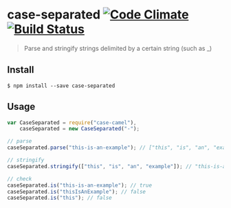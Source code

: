 case-separated [![Code Climate](https://codeclimate.com/github/ileri/case-separated/badges/gpa.svg)](https://codeclimate.com/github/ileri/case-separated) [![Build Status](https://travis-ci.org/ileri/case-separated.svg)](https://travis-ci.org/ileri/case-separated)
==============
> Parse and stringify strings delimited by a certain string (such as _)

Install
--------------
```
$ npm install --save case-separated
```

Usage
--------------
```js
var CaseSeparated = require("case-camel"),
    caseSeparated = new CaseSeparated("-");

// parse
caseSeparated.parse("this-is-an-example"); // ["this", "is", "an", "example"]

// stringify
caseSeparated.stringify(["this", "is", "an", "example"]); // "this-is-an-example"

// check
caseSeparated.is("this-is-an-example"); // true
caseSeparated.is("thisIsAnExample"); // false
caseSeparated.is("this"); // false
```

